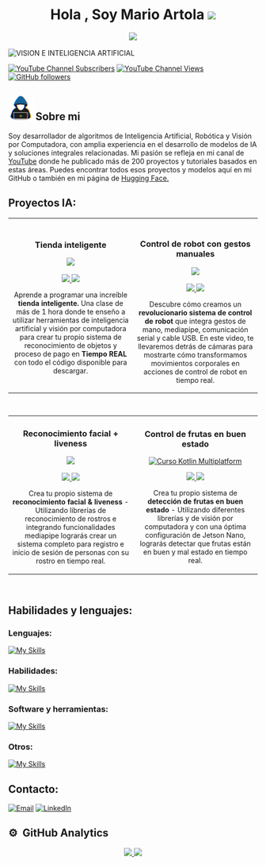 <h1 align="center"><b>Hola , Soy Mario Artola </b><img src="https://media.giphy.com/media/hvRJCLFzcasrR4ia7z/giphy.gif" width="35"></h1>
<!--  -->
<p align="center">
  <a href="https://github.com/DenverCoder1/readme-typing-svg"><img src="https://readme-typing-svg.herokuapp.com?font=Time+New+Roman&color=cyan&size=25&center=true&vCenter=true&width=900&height=100&lines=La+tecnología+transforma+ideas+en+realidades.;Cada+línea+de+código+es+un+paso+hacia+el+futuro.;La+innovación+comienza+donde+termina+la+zona+de+confort.;El+fracaso+es+solo+un+código+de+error+en+el+camino+al+éxito.;Piensa+en+grande,+comienza+pequeño,+actúa+ahora.;La+curiosidad+es+el+motor+de+la+innovación.;No+temas+al+cambio,+abraza+la+evolución."></a>
</p>

![VISION E INTELIGENCIA ARTIFICIAL](https://github.com/AprendeIngenia/AprendeIngenia/assets/85022752/68feb4bc-727b-42b6-932c-6929c8dea9b7)

[![YouTube Channel Subscribers](https://img.shields.io/youtube/channel/subscribers/UC91YVQo46w3z1ZZJH-5tb5Q)](https://www.youtube.com/@Infor_Mayo?sub_confirmation=1)
[![YouTube Channel Views](https://img.shields.io/youtube/channel/views/UCzwHEOCbsZLjfELperJ6VeQ)](https://youtube.com/@AprendeIngenia?sub_confirmation=1)
[![GitHub followers](https://img.shields.io/github/followers/AprendeIngenia?style=social)](https://github.com/AprendeIngenia)

## <picture><img src = "https://github.com/0xAbdulKhalid/0xAbdulKhalid/raw/main/assets/mdImages/about_me.gif" width = 50px></picture> **Sobre mi**

Soy desarrollador de algoritmos de Inteligencia Artificial, Robótica y Visión por Computadora, con amplia experiencia en el desarrollo de modelos de IA y soluciones integrales relacionadas. Mi pasión se refleja en mi canal de [YouTube](https://www.youtube.com/aprendeeingenia) donde he publicado más de 200 proyectos y tutoriales basados ​​en estas áreas. Puedes encontrar todos esos proyectos y modelos aquí en mi GitHub o también en mi página de [Hugging Face.](https://huggingface.co/AprendeIngenia)

## Proyectos IA:
<table>
<tr>
<td width="50%">
<h3 align="center">Tienda inteligente</h3>
<div align="center">
<a href="https://github.com/AprendeIngenia/Shopping-AI" target="_blank"><img src="https://github.com/AprendeIngenia/Shopping-AI/assets/85022752/4ef1e21b-4ffd-4cc3-a6ae-ffdcbd4a8d53"></a>
<p>
<a href="https://github.com/AprendeIngenia/Shopping-AI" target="_blank">
<img src="https://img.shields.io/badge/C%C3%93DIGO-80ffaa?style=for-the-badge&logo=github&logoColor=black">
</a>
<a href="https://youtu.be/vQzuX4yM64g?si=9xYwerc6Skljs0Zw)" target="_blank">
<img src="https://img.shields.io/badge/-Youtube-green?style=for-the-badge&color=3fFD7f">
</a>
</p>
<p>Aprende a programar una increíble <strong>tienda inteligente. </strong> Una clase de más de 1 hora donde te enseño a utilizar herramientas de inteligencia artificial y visión por computadora para crear tu propio sistema de reconocimiento de objetos y proceso de pago en <strong>Tiempo REAL</strong> con todo el código disponible para descargar.</p>
</div>
                                                                                      
</td>

<td width="50%">
               <br>
<h3 align="center">Control de robot con gestos manuales</h3>
<div align="center">                                       
<a href="https://github.com/AprendeIngenia/car_gesture_control" target="_blank"><img src="https://github.com/AprendeIngenia/car_gesture_control/assets/85022752/6b1fa3fe-2245-483a-9c4c-c71d1cd12243"></a>
<br>
<p>
<a href="https://github.com/AprendeIngenia/car_gesture_control" target="_blank">
<img src="https://img.shields.io/badge/C%C3%93DIGO-FF0000?style=for-the-badge&logo=github&logoColor=black">
</a>
<a href="https://youtu.be/SwyCJ9jCMXU?si=rYASrBqganBIg_Cp" target="_blank">
<img src="https://img.shields.io/badge/-Youtube-green?style=for-the-badge&color=FF0000">
</a>
</p>
</p>Descubre cómo creamos un <strong>revolucionario sistema de control de robot</strong> que integra gestos de mano, mediapipe, comunicación serial y cable USB. En este video, te llevaremos detrás de cámaras para mostrarte cómo transformamos movimientos corporales en acciones de control de robot en tiempo real.</p>
</div>                                                             
</table>                                                                                 
</div>
<br>

<table>
<tr>
<td width="50%">
<h3 align="center">Reconocimiento facial + liveness</h3>
<div align="center">
<a href="https://github.com/AprendeIngenia/Sistema-de-reconocimiento-facial-y-Liveness" target="_blank"><img src="https://github.com/AprendeIngenia/Sistema-de-reconocimiento-facial-y-Liveness/assets/85022752/7394c8a6-04cd-4a14-84bf-b27684ed92ba"></a>
<p>
<a href="https://github.com/AprendeIngenia/Sistema-de-reconocimiento-facial-y-Liveness" target="_blank">
<img src="https://img.shields.io/badge/C%C3%93DIGO-800080?style=for-the-badge&logo=github&logoColor=black">
</a>
<a href="https://youtu.be/ut2jSVonUbM?si=i3LNn5qrb8wUc6cs" target="_blank">
<img src="https://img.shields.io/badge/-Youtube-purple?style=for-the-badge&color=800080">
</a>
</p>
<p>Crea tu propio sistema de <strong>reconocimiento facial & liveness</strong> - Utilizando librerías de reconocimiento de rostros e integrando funcionalidades mediapipe lograrás crear un sistema completo para registro e inicio de sesión de personas con su rostro en tiempo real.</p>
</div>
                                                                                      
</td>       

<td width="50%">
<h3 align="center">Control de frutas en buen estado</h3>
<div align="center">
<a href="https://github.com/AprendeIngenia/Control-de-Calidad-de-Frutas-Jetson-Nano" target="_blank"><img src="https://user-images.githubusercontent.com/85022752/164616917-64df6b75-fb4e-4251-85b6-84a945a59c61.jpg" width="400" alt="Curso Kotlin Multiplatform"></a>
<p>
<a href="https://github.com/AprendeIngenia/Control-de-Calidad-de-Frutas-Jetson-Nano" target="_blank">
<img src="https://img.shields.io/badge/C%C3%93DIGO-80ffaa?style=for-the-badge&logo=github&logoColor=black">
</a>
<a href="https://youtu.be/Qjj1Fi3hd9s?si=fUmLWBCr25HAknXp" target="_blank">
<img src="https://img.shields.io/badge/-Youtube-green?style=for-the-badge&color=3fFD7f">
</a>
</p>
<p>Crea tu propio sistema de <strong>detección de frutas en buen estado</strong> - Utilizando diferentes librerías y de visión por computadora y con una óptima configuración de Jetson Nano, lograrás detectar que frutas están en buen y mal estado en tiempo real.</p>
</div>
                                                                                      
</td>  
</table>                                                                                 
</div>
<br>

## Habilidades y lenguajes:

### Lenguajes:
[![My Skills](https://skillicons.dev/icons?i=py,arduino,matlab,cpp&perline=4)](https://skillicons.dev)

### Habilidades:
[![My Skills](https://skillicons.dev/icons?i=git,github,gitlab,anaconda,autocad&perline=9)](https://skillicons.dev)

### Software y herramientas:
[![My Skills](https://skillicons.dev/icons?i=opencv,pytorch,tensorflow,sklearn,flask,pycharm,vscode,stackoverflow&perline=9)](https://skillicons.dev)

### Otros:
[![My Skills](https://skillicons.dev/icons?i=sketchup,pr&perline=6)](https://skillicons.dev)

## Contacto:
<a href="mailto:aprende.ingenia@gmail.com"><img alt="Email" src="https://img.shields.io/badge/Email-aprende.ingenia@gmail.com-blue?style=flat-square&logo=gmail"></a>
<a href="https://twitter.com/santiagsanchezr"><img alt="LinkedIn" src="https://img.shields.io/twitter/follow/santiagsanchezr"></a>

## ⚙️ &nbsp;GitHub Analytics

<p align="center">
  <a href="https://github.com/AprendeIngenia">
    <img height="180em" src="https://github-readme-stats-eight-theta.vercel.app/api?username=AprendeIngenia&show_icons=true&theme=algolia&include_all_commits=true&count_private=true"/>
    <img height="180em" src="https://github-readme-stats-eight-theta.vercel.app/api/top-langs/?username=AprendeIngenia&layout=compact&langs_count=8&theme=algolia"/>
  </a>
</p>
